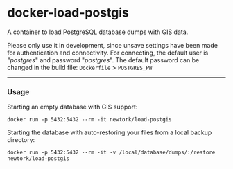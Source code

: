 # docker-load-postgis
A container to load PostgreSQL database dumps with GIS data.

Please only use it in development, since unsave settings have been made for authentication and connectivity. For connecting, the default user is "*postgres*" and password "*postgres*". The default password can be changed in the build file: ``Dockerfile`` > ``POSTGRES_PW``

---

### Usage

Starting an empty database with GIS support:

```
docker run -p 5432:5432 --rm -it newtork/load-postgis
```

Starting the database with auto-restoring your files from a local backup directory:

```
docker run -p 5432:5432 --rm -it -v /local/database/dumps/:/restore newtork/load-postgis
```
